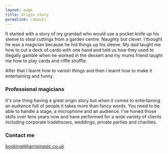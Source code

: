 ```yaml
---
layout: page
title: Origin story
permalink: /about/
---
```


It started with a story of my grandad who would use a pocket knife up his sleeve to steal cuttings from a garden centre. Naughty but clever. I thought he was a magician because he hid things up his sleeve. My dad taught me how to cut a deck of cards with one hand and told us how they used to illegally gamble when he worked in the dessert and my mums friend taught me how to play cards and riffle shuffle. 

After that I learnt how to vanish things and then I learnt how to make it entertaining and funny.

### Professional magicians

It's one thing having a great origin story but when it comes to entertaining an audience full of people it takes more than fancy words. You need to be able to handle a stage, a microphone and an audience. I've honed those skills over tens years now and have performed for a wide variety of clients including corporate tradehsows, weddings, private parties and charities.

### Contact me

[booking@harrismagic.co.uk](mailto:booking@harrismagic.co.uk)
